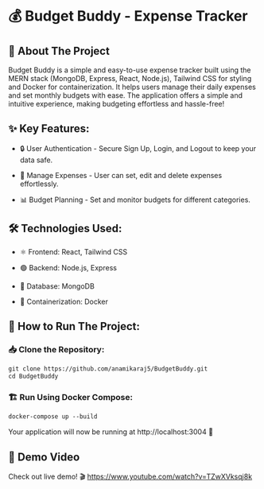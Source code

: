 # 💰 Budget Buddy - Expense Tracker

## 📌 About The Project

Budget Buddy is a simple and easy-to-use expense tracker built using the MERN stack (MongoDB, Express, React, Node.js), Tailwind CSS for styling and Docker for containerization. It helps users manage their daily expenses and set monthly budgets with ease. The application offers a simple and intuitive experience, making budgeting effortless and hassle-free! 

## ✨ Key Features:

- 🔒 User Authentication - Secure Sign Up, Login, and Logout to keep your data safe.

- 💸 Manage Expenses - User can set, edit and delete expenses effortlessly.

- 📊 Budget Planning - Set and monitor budgets for different categories.

## 🛠️ Technologies Used:

- ⚛️ Frontend: React, Tailwind CSS

- 🟢 Backend: Node.js, Express

- 🍃 Database: MongoDB

- 🐳 Containerization: Docker

## 🚀 How to Run The Project:

### 📥 Clone the Repository:

```html
git clone https://github.com/anamikaraj5/BudgetBuddy.git
cd BudgetBuddy
```

### 🏗️ Run Using Docker Compose:

```html
docker-compose up --build
```

Your application will now be running at http://localhost:3004 🎉

## 🎥 Demo Video

Check out live demo! 🎬
https://www.youtube.com/watch?v=TZwXVksqj8k
